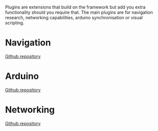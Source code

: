 Plugins are extensions that build on the framework but add you extra functionality should you require that. The main plugins are for navigation research, networking capabilities, arduino synchronisation or visual scripting.

# Navigation
[Github repository](https://github.com/BrainVR/buf-navigation)

# Arduino 
[Github repository](https://github.com/BrainVR/buf-arduino)

# Networking 
[Github repository](https://github.com/BrainVR/buf-network)